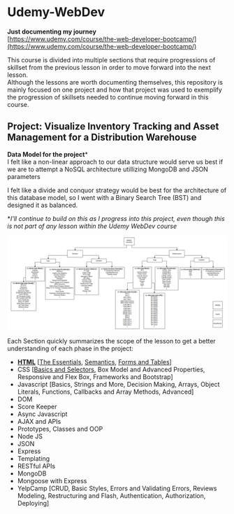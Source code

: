 # Udemy-WebDev

**Just documenting my journey** <br/>
[https://www.udemy.com/course/the-web-developer-bootcamp/](https://www.udemy.com/course/the-web-developer-bootcamp/) <br/>

This course is divided into multiple sections that require progressions of skillset from the previous lesson in order to move forward into the next lesson.<br/>
Although the lessons are worth documenting themselves, this repository is mainly focused on one project and how that project was used to exemplify the progression of skillsets needed to continue moving forward in this course. <br/>

## Project: Visualize Inventory Tracking and Asset Management for a Distribution Warehouse <br/>

**Data Model for the project*** <br/>
I felt like a non-linear approach to our data structure would serve us best if we are to attempt a NoSQL architecture utillizing MongoDB and JSON parameters <br/>

I felt like a divide and conquor strategy would be best for the architecture of this database model, so I went with a Binary Search Tree (BST) and designed it as balanced.

**I'll continue to build on this as I progress into this project, even though this is not part of any lesson within the Udemy WebDev course*

![data-model-main](Images/readmeMAIN/data-model-main.png)

Each Section quickly summarizes the scope of the lesson to get a better understanding of each phase in the project:
- **[HTML](/HTML)** [[The Essentials](HTML/README.md/#section-1-the-essentials), [Semantics](HTML/README.md/#section-2-semantics), [Forms and Tables](HTML/README.md/#section-3-forms-tables)]
- CSS [[Basics and Selectors](https://github.com/B-Renz/Udemy-WebDev/tree/main/CSS#section-1-basics-selectors-and-specificity), Box Model and Advanced Properties, Responsive and Flex Box, Frameworks and Bootstrap]
- Javascript [Basics, Strings and More, Decision Making, Arrays, Object Literals, Functions, Callbacks and Array Methods, Advanced]
- DOM
- Score Keeper
- Async Javascript
- AJAX and APIs
- Prototypes, Classes and OOP
- Node JS
- JSON
- Express
- Templating
- RESTful APIs
- MongoDB
- Mongoose with Express
- YelpCamp [CRUD, Basic Styles, Errors and Validating Errors, Reviews Modeling, Restructuring and Flash, Authentication, Authorization, Deploying]



